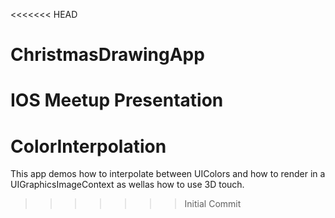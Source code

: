 <<<<<<< HEAD
# ChristmasDrawingApp
IOS Meetup Presentation
=======
# ColorInterpolation

This app demos how to interpolate between UIColors and how to render in a UIGraphicsImageContext as wellas how to use 3D touch.
>>>>>>> Initial Commit

